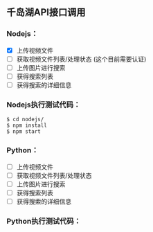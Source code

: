## 千岛湖API接口调用
### Nodejs：

- [x]  上传视频文件
- [ ]  获取视频文件列表/处理状态 (这个目前需要认证)
- [ ]  上传图片进行搜索
- [ ]  获得搜索列表
- [ ]  获得搜索的详细信息

### Nodejs执行测试代码：
```
$ cd nodejs/
$ npm install
$ npm start
```


### Python：

- [ ]  上传视频文件
- [ ]  获取视频文件列表/处理状态
- [ ]  上传图片进行搜索
- [ ]  获得搜索列表
- [ ]  获得搜索的详细信息

### Python执行测试代码：
```
```
